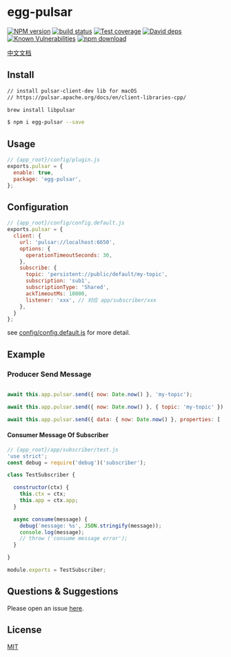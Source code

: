 # egg-pulsar

[![NPM version][npm-image]][npm-url]
[![build status][travis-image]][travis-url]
[![Test coverage][codecov-image]][codecov-url]
[![David deps][david-image]][david-url]
[![Known Vulnerabilities][snyk-image]][snyk-url]
[![npm download][download-image]][download-url]

[npm-image]: https://img.shields.io/npm/v/egg-pulsar.svg?style=flat-square
[npm-url]: https://npmjs.org/package/egg-pulsar
[travis-image]: https://img.shields.io/travis/eggjs/egg-pulsar.svg?style=flat-square
[travis-url]: https://travis-ci.org/eggjs/egg-pulsar
[codecov-image]: https://img.shields.io/codecov/c/github/eggjs/egg-pulsar.svg?style=flat-square
[codecov-url]: https://codecov.io/github/eggjs/egg-pulsar?branch=master
[david-image]: https://img.shields.io/david/eggjs/egg-pulsar.svg?style=flat-square
[david-url]: https://david-dm.org/eggjs/egg-pulsar
[snyk-image]: https://snyk.io/test/npm/egg-pulsar/badge.svg?style=flat-square
[snyk-url]: https://snyk.io/test/npm/egg-pulsar
[download-image]: https://img.shields.io/npm/dm/egg-pulsar.svg?style=flat-square
[download-url]: https://npmjs.org/package/egg-pulsar

<!--
Description here.
-->

[中文文档](README.zh-CN.md)

## Install

```bash
// install pulsar-client-dev lib for macOS
// https://pulsar.apache.org/docs/en/client-libraries-cpp/

brew install libpulsar
```

```bash
$ npm i egg-pulsar --save
```

## Usage

```js
// {app_root}/config/plugin.js
exports.pulsar = {
  enable: true,
  package: 'egg-pulsar',
};
```

## Configuration

```js
// {app_root}/config/config.default.js
exports.pulsar = {
  client: {
    url: 'pulsar://localhost:6650',
    options: {
      operationTimeoutSeconds: 30,
    },
    subscribe: {
      topic: 'persistent://public/default/my-topic',
      subscription: 'sub1',
      subscriptionType: 'Shared',
      ackTimeoutMs: 10000,
      listener: 'xxx', // 对应 app/subscriber/xxx
    },
  }
};
```

see [config/config.default.js](config/config.default.js) for more detail.

## Example

### Producer Send Message

```js

await this.app.pulsar.send({ now: Date.now() }, 'my-topic');

await this.app.pulsar.send({ now: Date.now() }, { topic: 'my-topic' });

await this.app.pulsar.send({ data: { now: Date.now() }, properties: [ 'a', 'c' ] }, { topic: 'my-topic' });

```

#### Consumer Message Of Subscriber

```js
// {app_root}/app/subscriber/test.js
'use strict';
const debug = require('debug')('subscriber');

class TestSubscriber {

  constructor(ctx) {
    this.ctx = ctx;
    this.app = ctx.app;
  }

  async consume(message) {
    debug('message: %s', JSON.stringify(message));
    console.log(message);
    // throw ('consume message error');
  }

}

module.exports = TestSubscriber;
```

## Questions & Suggestions

Please open an issue [here](https://github.com/eggjs/egg/issues).

## License

[MIT](LICENSE)
